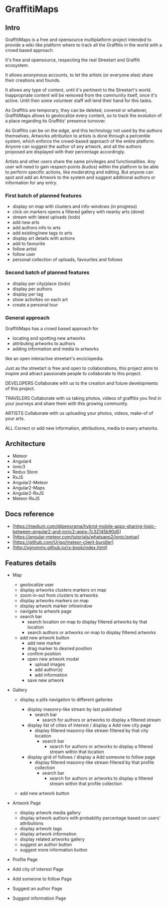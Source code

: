 # GraffitiMaps

## Intro
GraffitiMaps is a free and opensource multiplatform project intended to provide a wiki-like platform where to track all the Graffitis in the world with a crowd based approach.

It's free and opensource, respecting the real Streetart and Graffiti ecosystem.

It allows anonymous accounts, to let the artists (or everyone else) share their creations and founds.

It allows any type of content, until it's pertinent to the Streetart's world.
Inappropriate content will be removed from the community itself, once it's active. Until then some volunteer staff will lend their hand for this tasks.

As Graffitis are temporary, they can be deleted, covered or whatever, GraffitiMaps allows to geolocalize every content, so to track the evolution of a place regarding its Graffitis' presence turnover.

As Graffitis can be on the edge, and this technology not used by the authors themselves, 
Artworks attribution to artists is done through a percentile system, which enforce the crowd-based approach of the entire platform.
Anyone can suggest the author of any artwork, and all the authors proposed are displayed with their percentage accordingly. 

Artists and other users share the same privileges and functionalities.
Any user will need to gain respect-points (kudos) within the platform to be able to perform specific actions, like moderating and editing.
But anyone can spot and add an Artwork to the system and suggest additional authors or information for any entry.

### First batch of planned features
- display on map with clusters and info-windows (in progress)
- click on markers opens a filtered gallery with nearby arts (done)
- stream with latest uploads (todo)
- add new arts
- add authors info to arts
- add existing/new tags to arts
- display art details with actions
- add to favourite
- follow artist
- follow user
- personal collection of uploads, favourites and follows

### Second batch of planned features
- display per city/place (todo)
- display per authors
- display per tag
- show activities on each art
- create a personal tour

### General approach
GraffitiMaps has a crowd based approach for

- locating and spotting new artworks
- attributing artworks to authors
- adding information and media to artworks

like an open interactive streetart's enciclopedia.

Just as the streetart is free and open to collaborations, this project aims to inspire and attract
passionate people to collaborate to this project.

DEVELOPERS
Collaborate with us to the creation and future developments of this project.

TRAVELERS
Collaborate with us taking photos, videos of graffitis you find in your journeys and share them with this growing community.

ARTISTS
Collaborate with us uploading your photos, videos, make-of of your arts.

ALL
Correct or add new information, attributions, media to every artworks.

## Architecture
- Meteor 
- Angular4 
- Ionic3 
- Redux Store 
- RxJS
- Angular2-Meteor
- Angular2-Maps
- Angular2-RxJS
- Meteor-RxJS

## Docs reference

- [https://medium.com/@benorama/hybrid-mobile-apps-sharing-logic-between-angular2-and-ionic2-apps-7c32145b90d5]
- [https://angular-meteor.com/tutorials/whatsapp2/ionic/setup]
- [https://github.com/Urigo/meteor-client-bundler]
- [http://xgrommx.github.io/rx-book/index.html]

## Features details

- Map
    - geolocalize user
    - display artworks clusters markers on map
    - zoom in-out from clusters to artworks
    - display artworks markers on map
    - display artwork marker infowindow
    - navigate to artwork page
    - search bar
        - search location on map to display filtered artworks by that location
        - search authors or artworks on map to display filtered artworks
    - add new artwork button
        - add new marker
        - drag marker to desired position
        - confirm position
        - open new artwork modal 
            - upload images
            - add author(s)
            - add information
        - save new artwork
- Gallery
    - display a pills navigation to different galleries
        - display masonry-like stream by last published
            - search bar
                - search for authors or artworks to display a filtered stream
        - display list of cities of interest / display a Add new city page
            - display filtered masonry-like stream filtered by that city location
                - search bar
                    - search for authors or artworks to display a filtered stream within that location
        - display grid of follows / display a Add someone to follow page
            - display filtered masonry-like stream filtered by that profile collection
                - search bar
                    - search for authors or artworks to display a filtered stream within that profile collection

    - add new artwork button
- Artwork Page
    - display artwork media gallery
    - display artwork authors with probability percentage based on users' attributions
    - display artwork tags
    - display artwork information
    - display related artworks gallery
    - suggest an author button
    - suggest more information button
- Profile Page

- Add city of interest Page
- Add someone to follow Page
- Suggest an author Page
- Suggest information Page
